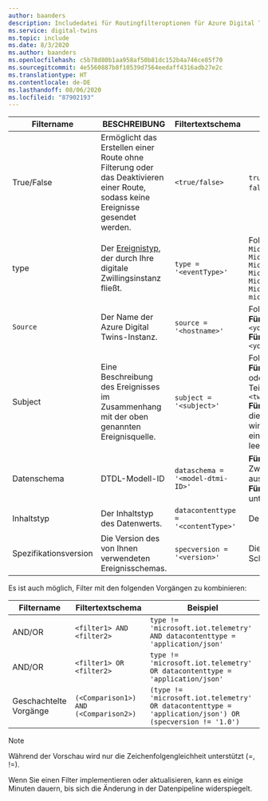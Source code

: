 ```yaml
---
author: baanders
description: Includedatei für Routingfilteroptionen für Azure Digital Twins
ms.service: digital-twins
ms.topic: include
ms.date: 8/3/2020
ms.author: baanders
ms.openlocfilehash: c5b78d80b1aa958af50b81dc152b4a746ce85f70
ms.sourcegitcommit: 4e5560887b8f10539d7564eedaff4316adb27e2c
ms.translationtype: HT
ms.contentlocale: de-DE
ms.lasthandoff: 08/06/2020
ms.locfileid: "87902193"
---
```

| Filtername | BESCHREIBUNG | Filtertextschema | Unterstützte Werte | 
| --- | --- | --- | --- |
| True/False | Ermöglicht das Erstellen einer Route ohne Filterung oder das Deaktivieren einer Route, sodass keine Ereignisse gesendet werden. | `<true/false>` | `true` = Route ist ohne Filterung aktiviert. <br> `false` = Route ist deaktiviert. |
| type | Der [Ereignistyp](../articles/digital-twins/concepts-route-events.md#types-of-event-messages), der durch Ihre digitale Zwillingsinstanz fließt. | `type = '<eventType>'` | Folgende Werte für Ereignistypen sind möglich: <br>`Microsoft.DigitalTwins.Twin.Create` <br> `Microsoft.DigitalTwins.Twin.Delete` <br> `Microsoft.DigitalTwins.Twin.Update`<br>`Microsoft.DigitalTwins.Relationship.Create`<br>`Microsoft.DigitalTwins.Relationship.Update`<br> `Microsoft.DigitalTwins.Relationship.Delete` <br> `microsoft.iot.telemetry`  |
| `Source` | Der Name der Azure Digital Twins-Instanz. | `source = '<hostname>'`| Folgende Werte für Hostnamen sind möglich: <br> **Für Benachrichtigungen**: `<yourDigitalTwinInstance>.<yourRegion>.azuredigitaltwins.net` <br> **Für Telemetrie**: `<yourDigitalTwinInstance>.<yourRegion>.azuredigitaltwins.net/digitaltwins/<twinId>`|
| Subject | Eine Beschreibung des Ereignisses im Zusammenhang mit der oben genannten Ereignisquelle. | `subject = '<subject>'` | Folgende Werte für den Betreff sind möglich: <br>**Für Benachrichtigungen**: Der Betreff ist `<twinid>` <br> oder ein URI-Format für Betreffelemente, die durch mehrere Teile oder IDs eindeutig identifiziert werden:<br>`<twinid>/relationships/<relationshipid>`<br> **Für Telemetrie**: Der Betreff ist der Komponentenpfad (wenn die Telemetrie von einer Zwillingskomponente ausgegeben wird). Beispiel: `comp1.comp2`. Wenn die Telemetrie nicht von einer Komponente ausgegeben wird, dann ist ihr Betrefffeld leer. |
| Datenschema | DTDL-Modell-ID | `dataschema = '<model-dtmi-ID>'` | **Für Telemetrie**: Das Datenschema ist die Modell-ID des Zwillings oder der Komponente, der bzw. die die Telemetrie ausgibt. Zum Beispiel, `dtmi:example:com:floor4;2` <br>**Für Benachrichtigungen**: Das Datenschema wird nicht unterstützt.|
| Inhaltstyp | Der Inhaltstyp des Datenwerts. | `datacontenttype = '<contentType>'` | Der Inhaltstyp lautet `application/json`. |
| Spezifikationsversion | Die Version des von Ihnen verwendeten Ereignisschemas. | `specversion = '<version>'` | Die Version muss `1.0` sein. Dies gibt das CloudEvents-Schema, Version 1.0, an. |

Es ist auch möglich, Filter mit den folgenden Vorgängen zu kombinieren:

| Filtername | Filtertextschema | Beispiel | 
| --- | --- | --- |
| AND/OR | `<filter1> AND <filter2>` | `type != 'microsoft.iot.telemetry' AND datacontenttype = 'application/json'` |
| AND/OR | `<filter1> OR <filter2>` | `type != 'microsoft.iot.telemetry' OR datacontenttype = 'application/json'` |
| Geschachtelte Vorgänge | `(<Comparison1>) AND (<Comparison2>)` | `(type != 'microsoft.iot.telemetry' OR datacontenttype = 'application/json') OR (specversion != '1.0')` |

> [!NOTE]
> Während der Vorschau wird nur die Zeichenfolgengleichheit unterstützt (=, !=).

Wenn Sie einen Filter implementieren oder aktualisieren, kann es einige Minuten dauern, bis sich die Änderung in der Datenpipeline widerspiegelt.
